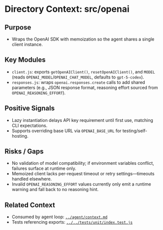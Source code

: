 # Directory Context: src/openai

## Purpose

- Wraps the OpenAI SDK with memoization so the agent shares a single client instance.

## Key Modules

- `client.js`: exports `getOpenAIClient()`, `resetOpenAIClient()`, and `MODEL` (reads `OPENAI_MODEL`/`OPENAI_CHAT_MODEL`, defaults to `gpt-5-codex`).
- `responses.js`: wraps `openai.responses.create` calls to add shared parameters (e.g., JSON response format, reasoning effort sourced from `OPENAI_REASONING_EFFORT`).

## Positive Signals

- Lazy instantiation delays API key requirement until first use, matching CLI expectations.
- Supports overriding base URL via `OPENAI_BASE_URL` for testing/self-hosting.

## Risks / Gaps

- No validation of model compatibility; if environment variables conflict, failures surface at runtime only.
- Memoized client lacks per-request timeout or retry settings—timeouts handled elsewhere.
- Invalid `OPENAI_REASONING_EFFORT` values currently only emit a runtime warning and fall back to no reasoning hint.

## Related Context

- Consumed by agent loop: [`../agent/context.md`](../agent/context.md)
- Tests referencing exports: [`../../tests/unit/index.test.js`](../../tests/unit/index.test.js)
